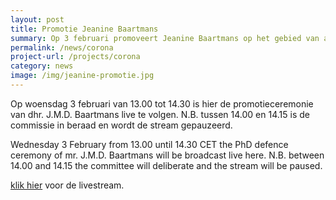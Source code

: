```yaml
---
layout: post
title: Promotie Jeanine Baartmans
summary: Op 3 februari promoveert Jeanine Baartmans op het gebied van angst bij kinderen.[Klik hier] https://www.uva.nl/content/evenementen/promoties/2021/02/sociale-angst-bij-kinderen-wat-nu.html?origin=YseAnEVVQ%2B6Ok8JyAViw%2Fg voor meer informatie
permalink: /news/corona
project-url: /projects/corona
category: news
image: /img/jeanine-promotie.jpg
---
```

Op woensdag 3 februari van 13.00 tot 14.30 is hier de promotieceremonie van dhr. J.M.D. Baartmans live te volgen. N.B. tussen 14.00 en 14.15 is de commissie in beraad en wordt de stream gepauzeerd. 
<br>

Wednesday 3 February from 13.00 until 14.30 CET the PhD defence ceremony of mr. J.M.D. Baartmans will be broadcast live here. N.B. between 14.00 and 14.15 the committee will deliberate and the stream will be paused.
<br>

[klik hier](https://www.youtube.com/watch?v=7ONrRQ7Z4uQ&feature=youtu.be&ab_channel=UvAPromotieceremonies) voor de livestream.

